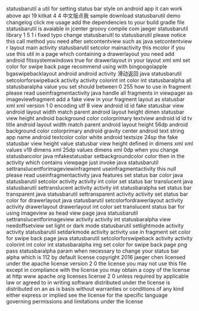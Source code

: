 statusbarutil a util for setting status bar style on android app it can work above api 19 kitkat 4 4 中文版点我 sample download statusbarutil demo changelog click me usage add the dependencies to your build gradle file statusbarutil is avaiable in jcenter groovy compile com jaeger statusbarutil library 1 5 1 i fixed typo change statusbaruitl to statusbarutil please notice this call method you need after setcontentview such as java setcontentview r layout main activity statusbarutil setcolor mainactivity this mcolor if you use this util in a page which containing a drawerlayout you need add android fitssystemwindows true for drawerlayout in your layout xml xml set color for swipe back page recommend using with bingoogolapple bgaswipebacklayout android android activity 滑动返回 java statusbarutil setcolorforswipeback activity activity colorint int color int statusbaralpha all statusbaralpha value you set should between 0 255 how to use in fragment please read useinfragmentactivity java handle all fragments in viewpager as imageviewfragment add a fake view in your fragment layout as statusbar xml xml version 1 0 encoding utf 8 view android id id fake statusbar view android layout width match parent android layout height dimen statusbar view height android background color colorprimary textview android id id tv title android layout width match parent android layout height 56dp android background color colorprimary android gravity center android text string app name android textcolor color white android textsize 24sp the fake statusbar view height value statusbar view height defined in dimens xml xml values v19 dimens xml 25dp values dimens xml 0dp when you change statusbarcolor java mfakestatusbar setbackgroundcolor color then in the activity which contains viewpage just invoke java statusbarutil settranslucentforimageviewinfragment useinfragmentactivity this null please read useinfragmentactivity java features set status bar color java statusbarutil setcolor activity activity int color set status bar translucent java statusbarutil settranslucent activity activity int statusbaralpha set status bar transparent java statusbarutil settransparent activity activity set status bar color for drawerlayout java statusbarutil setcolorfordrawerlayout activity activity drawerlayout drawerlayout int color set translucent status bar for using imageview as head view page java statusbarutil settranslucentforimageview activity activity int statusbaralpha view needoffsetview set light or dark mode statusbarutil setlightmode activity activity statusbarutil setdarkmode activity activity use in fragment set color for swipe back page java statusbarutil setcolorforswipeback activity activity colorint int color int statusbaralpha img set color for swipe back page png pass statusbaralpha param when necessary to change your status bar alpha which is 112 by default license copyright 2016 jaeger chen licensed under the apache license version 2 0 the license you may not use this file except in compliance with the license you may obtain a copy of the license at http www apache org licenses license 2 0 unless required by applicable law or agreed to in writing software distributed under the license is distributed on an as is basis without warranties or conditions of any kind either express or implied see the license for the specific language governing permissions and limitations under the license